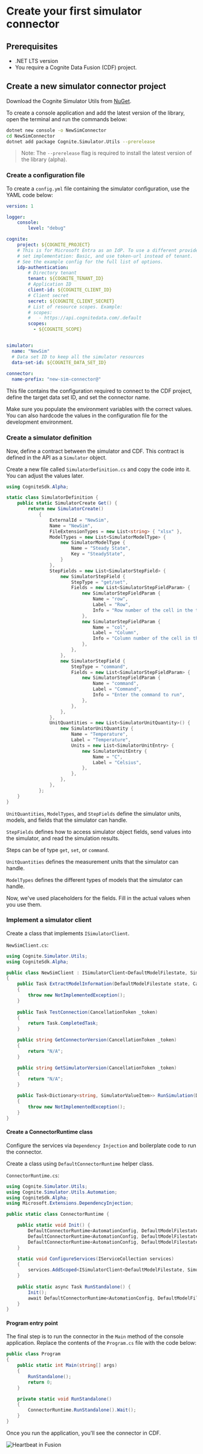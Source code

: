 # Create your first simulator connector

## Prerequisites

  - .NET LTS version
  - You require a Cognite Data Fusion (CDF) project.

## Create a new simulator connector project

Download the Cognite Simulator Utils from [NuGet](https://www.nuget.org/packages/Cognite.Simulator.Utils/).

To create a console application and add the latest version of the library, open the terminal and run the commands below:

```sh
dotnet new console -o NewSimConnector
cd NewSimConnector
dotnet add package Cognite.Simulator.Utils --prerelease
```
> Note: The `--prerelease` flag is required to install the latest version of the library (alpha).

### Create a configuration file

To create a `config.yml` file containing the simulator configuration, use the YAML code below:

```yaml
version: 1

logger:
    console:
        level: "debug"

cognite:
    project: ${COGNITE_PROJECT}
    # This is for Microsoft Entra as an IdP. To use a different provider:
    # set implementation: Basic, and use token-url instead of tenant.
    # See the example config for the full list of options.
    idp-authentication:
        # Directory tenant
        tenant: ${COGNITE_TENANT_ID}
        # Application ID
        client-id: ${COGNITE_CLIENT_ID}
        # Client secret
        secret: ${COGNITE_CLIENT_SECRET}
        # List of resource scopes. Example:
        # scopes:
        #   - https://api.cognitedata.com/.default
        scopes:
          - ${COGNITE_SCOPE}


simulator:
  name: "NewSim"
  # Data set ID to keep all the simulator resources
  data-set-id: ${COGNITE_DATA_SET_ID}
    
connector:
  name-prefix: "new-sim-connector@"
```

This file contains the configuration required to connect to the CDF project, define the target data set ID, and set the connector name.

Make sure you populate the environment variables with the correct values. You can also hardcode the values in the configuration file for the development environment.

### Create a simulator definition

Now, define a contract between the simulator and CDF. This contract is defined in the API as a `Simulator` object.

Create a new file called `SimulatorDefinition.cs` and copy the code into it. You can adjust the values later.

```csharp
using CogniteSdk.Alpha;

static class SimulatorDefinition {
    public static SimulatorCreate Get() {
        return new SimulatorCreate()
            {
                ExternalId = "NewSim",
                Name = "NewSim",
                FileExtensionTypes = new List<string> { "xlsx" },
                ModelTypes = new List<SimulatorModelType> {
                    new SimulatorModelType {
                        Name = "Steady State",
                        Key = "SteadyState",
                    }
                },
                StepFields = new List<SimulatorStepField> {
                    new SimulatorStepField {
                        StepType = "get/set",
                        Fields = new List<SimulatorStepFieldParam> {
                            new SimulatorStepFieldParam {
                                Name = "row",
                                Label = "Row",
                                Info = "Row number of the cell in the table",
                            },
                            new SimulatorStepFieldParam {
                                Name = "col",
                                Label = "Column",
                                Info = "Column number of the cell in the table",
                            },
                        },
                    },
                    new SimulatorStepField {
                        StepType = "command",
                        Fields = new List<SimulatorStepFieldParam> {
                            new SimulatorStepFieldParam {
                                Name = "command",
                                Label = "Command",
                                Info = "Enter the command to run",
                            },
                        },
                    },
                },
                UnitQuantities = new List<SimulatorUnitQuantity>() {
                    new SimulatorUnitQuantity {
                        Name = "Temperature",
                        Label = "Temperature",
                        Units = new List<SimulatorUnitEntry> {
                            new SimulatorUnitEntry {
                                Name = "C",
                                Label = "Celsius",
                            },
                        },
                    },
                },
            };
    }
}
```

`UnitQuantities`, `ModelTypes`, and `StepFields` define the simulator units, models, and fields that the simulator can handle.

`StepFields` defines how to access simulator object fields, send values into the simulator, and read the simulation results.

Steps can be of type `get`, `set`, or `command`.

`UnitQuantities` defines the measurement units that the simulator can handle.

`ModelTypes` defines the different types of models that the simulator can handle.

Now, we've used placeholders for the fields. Fill in the actual values when you use them.

### Implement a simulator client

Create a class that implements `ISimulatorClient`.

`NewSimClient.cs`:
```csharp
using Cognite.Simulator.Utils;
using CogniteSdk.Alpha;

public class NewSimClient : ISimulatorClient<DefaultModelFilestate, SimulatorRoutineRevision>
{
    public Task ExtractModelInformation(DefaultModelFilestate state, CancellationToken _token)
    {
        throw new NotImplementedException();
    }
    
    public Task TestConnection(CancellationToken _token)
    {
        return Task.CompletedTask;
    }

    public string GetConnectorVersion(CancellationToken _token)
    {
        return "N/A";
    }

    public string GetSimulatorVersion(CancellationToken _token)
    {
        return "N/A";
    }

    public Task<Dictionary<string, SimulatorValueItem>> RunSimulation(DefaultModelFilestate modelState, SimulatorRoutineRevision simulationConfiguration, Dictionary<string, SimulatorValueItem> inputData, CancellationToken _token)
    {
        throw new NotImplementedException();
    }
}
```
<!--We will implement the methods in the `NewSimClient` class later.-->

#### Create a ConnectorRuntime class

Configure the services via `Dependency Injection` and boilerplate code to run the connector.

Create a class using `DefaultConnectorRuntime` helper class.

`ConnectorRuntime.cs`:
```csharp
using Cognite.Simulator.Utils;
using Cognite.Simulator.Utils.Automation;
using CogniteSdk.Alpha;
using Microsoft.Extensions.DependencyInjection;

public static class ConnectorRuntime {

    public static void Init() {
        DefaultConnectorRuntime<AutomationConfig, DefaultModelFilestate, DefaultModelFileStatePoco>.ConfigureServices = ConfigureServices;
        DefaultConnectorRuntime<AutomationConfig, DefaultModelFilestate, DefaultModelFileStatePoco>.ConnectorName = "NewSim";
        DefaultConnectorRuntime<AutomationConfig, DefaultModelFilestate, DefaultModelFileStatePoco>.SimulatorDefinition = SimulatorDefinition.Get();
    }

    static void ConfigureServices(IServiceCollection services)
    {
        services.AddScoped<ISimulatorClient<DefaultModelFilestate, SimulatorRoutineRevision>, NewSimClient>();
    }
    
    public static async Task RunStandalone() {
        Init();
        await DefaultConnectorRuntime<AutomationConfig, DefaultModelFilestate, DefaultModelFileStatePoco>.RunStandalone().ConfigureAwait(false);
    }
}
```

#### Program entry point

The final step is to run the connector in the `Main` method of the console application.
Replace the contents of the `Program.cs` file with the code below:

```csharp
public class Program
{
    public static int Main(string[] args)
    {
        RunStandalone();
        return 0;
    }

    private static void RunStandalone()
    {
        ConnectorRuntime.RunStandalone().Wait();
    }
}
```

Once you run the application, you'll see the connector in CDF.
<!--Change this line The connector can't do much yet, but it reports its "heartbeat" to the Cognite Data Fusion platform.-->

![Heartbeat in Fusion](../images/screenshot-heartbeat.png)